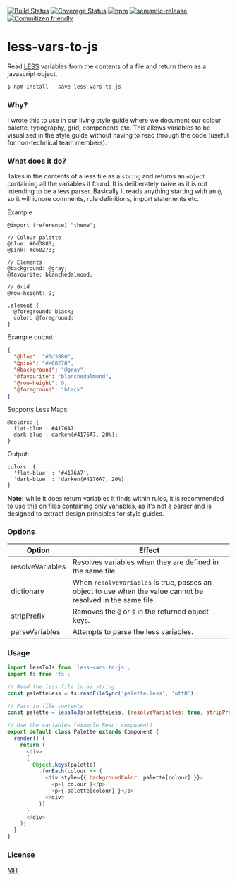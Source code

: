 [![Build Status](https://img.shields.io/travis/michaeltaranto/less-vars-to-js/master.svg?style=flat-square)](https://travis-ci.org/michaeltaranto/less-vars-to-js)
[![Coverage Status](https://img.shields.io/coveralls/michaeltaranto/less-vars-to-js.svg?style=flat-square)](https://coveralls.io/github/michaeltaranto/less-vars-to-js?branch=master)
[![npm](https://img.shields.io/npm/v/less-vars-to-js.svg?style=flat-square)](https://www.npmjs.com/package/less-vars-to-js) [![semantic-release](https://img.shields.io/badge/%20%20%F0%9F%93%A6%F0%9F%9A%80-semantic--release-e10079.svg?style=flat-square)](https://github.com/semantic-release/semantic-release) [![Commitizen friendly](https://img.shields.io/badge/commitizen-friendly-brightgreen.svg?style=flat-square)](http://commitizen.github.io/cz-cli/)
# less-vars-to-js
Read [LESS](http://lesscss.org/) variables from the contents of a file and return them as a javascript object.
```js
$ npm install --save less-vars-to-js
```

### Why?
I wrote this to use in our living style guide where we document our colour palette, typography, grid, components etc. This allows variables to be visualised in the style guide without having to read through the code (useful for non-technical team members).

### What does it do?
Takes in the contents of a less file as a `string` and returns an `object` containing all the variables it found. It is deliberately naive as it is not intending to be a less parser. Basically it reads anything starting with an `@`, so it will ignore comments, rule definitions, import statements etc.

Example :
```less
@import (reference) "theme";

// Colour palette
@blue: #0d3880;
@pink: #e60278;

// Elements
@background: @gray;
@favourite: blanchedalmond;

// Grid
@row-height: 9;

.element {
  @foreground: black;
  color: @foreground;
}
```
Example output:
```json
{
  "@blue": "#0d3880",
  "@pink": "#e60278",
  "@background": "@gray",
  "@favourite": "blanchedalmond",
  "@row-height": 9,
  "@foreground": "black"
}
```
Supports Less Maps:
```less
@colors: {
  flat-blue : #4176A7;
  dark-blue : darken(#4176A7, 20%);
}
```
Output:
```less
colors: {
  'flat-blue' : '#4176A7',
  'dark-blue' : 'darken(#4176A7, 20%)'
}
```
**Note:** while it does return variables it finds within rules, it is recommended to use this on files containing only variables, as it's not a parser and is designed to extract design principles for style guides.

### Options
| Option            | Effect                                                                                                       |
| ----------------- | ------------------------------------------------------------------------------------------------------------ |
| resolveVariables  | Resolves variables when they are defined in the same file.                                                   |
| dictionary        | When `resolveVariables` is true, passes an object to use when the value cannot be resolved in the same file. |
| stripPrefix       | Removes the `@` or `$` in the returned object keys.                                                          |
| parseVariables    | Attempts to parse the less variables.                                                                        |

### Usage
```js
import lessToJs from 'less-vars-to-js';
import fs from 'fs';

// Read the less file in as string
const paletteLess = fs.readFileSync('palette.less', 'utf8');

// Pass in file contents
const palette = lessToJs(paletteLess, {resolveVariables: true, stripPrefix: true});

// Use the variables (example React component)
export default class Palette extends Component {
  render() {
    return (
      <div>
      {
        Object.keys(palette)
          .forEach(colour => (
            <div style={{ backgroundColor: palette[colour] }}>
              <p>{ colour }</p>
              <p>{ palette[colour] }</p>
            </div>
          ))
      }
      </div>
    );
  }
}
```

### License

[MIT](http://michaeltaranto.mit-license.org)
